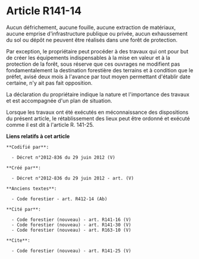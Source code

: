# Article R141-14

Aucun défrichement, aucune fouille, aucune extraction de matériaux, aucune emprise d'infrastructure publique ou privée, aucun
exhaussement du sol ou dépôt ne peuvent être réalisés dans une forêt de protection.

Par exception, le propriétaire peut procéder à des travaux qui ont pour but de créer les équipements indispensables à la mise
en valeur et à la protection de la forêt, sous réserve que ces ouvrages ne modifient pas fondamentalement la destination
forestière des terrains et à condition que le préfet, avisé deux mois à l'avance par tout moyen permettant d'établir date
certaine, n'y ait pas fait opposition.

La déclaration du propriétaire indique la nature et l'importance des travaux et est accompagnée d'un plan de situation.

Lorsque les travaux ont été exécutés en méconnaissance des dispositions du présent article, le rétablissement des lieux peut
être ordonné et exécuté comme il est dit à l'article R. 141-25.

**Liens relatifs à cet article**

	**Codifié par**:

	  - Décret n°2012-836 du 29 juin 2012 (V)

	**Créé par**:

	  - Décret n°2012-836 du 29 juin 2012 - art. (V)

	**Anciens textes**:

	  - Code forestier - art. R412-14 (Ab)

	**Cité par**:

	  - Code forestier (nouveau) - art. R141-16 (V)
	  - Code forestier (nouveau) - art. R141-30 (V)
	  - Code forestier (nouveau) - art. R163-10 (V)

	**Cite**:

	  - Code forestier (nouveau) - art. R141-25 (V)
